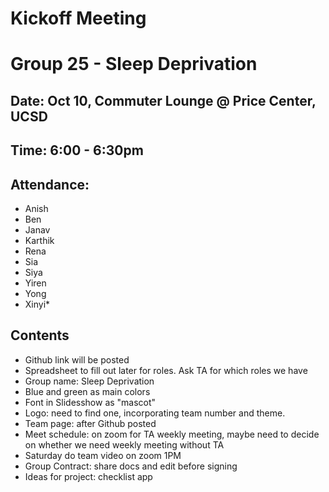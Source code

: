 # Kickoff Meeting
# Group 25 - Sleep Deprivation

## Date: Oct 10, Commuter Lounge @ Price Center, UCSD

## Time: 6:00 - 6:30pm
## Attendance: 
- Anish
- Ben
- Janav
- Karthik
- Rena
- Sia
- Siya
- Yiren
- Yong
- Xinyi*
  
## Contents
- Github link will be posted
- Spreadsheet to fill out later for roles. Ask TA for which roles we have
- Group name: Sleep Deprivation
- Blue and green as main colors
- Font in Slidesshow as "mascot"
- Logo: need to find one, incorporating team number and theme.
- Team page: after Github posted
- Meet schedule: on zoom for TA weekly meeting, maybe need to decide on whether we need weekly meeting without TA
- Saturday do team video on zoom 1PM
- Group Contract: share docs and edit before signing
- Ideas for project: checklist app
